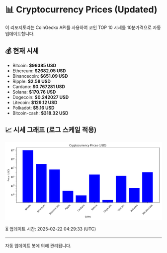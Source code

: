 
# 📊 Cryptocurrency Prices (Updated)

이 리포지토리는 CoinGecko API를 사용하여 코인 TOP 10 시세를 10분가격으로 자동 업데이트합니다.

## 💰 현재 시세
- Bitcoin: **$96385 USD**
- Ethereum: **$2682.05 USD**
- Binancecoin: **$651.09 USD**
- Ripple: **$2.58 USD**
- Cardano: **$0.767281 USD**
- Solana: **$170.76 USD**
- Dogecoin: **$0.242027 USD**
- Litecoin: **$129.12 USD**
- Polkadot: **$5.16 USD**
- Bitcoin-cash: **$318.32 USD**

## 📈 시세 그래프 (로그 스케일 적용)
![Crypto Prices](crypto_prices.png)

⏳ 업데이트 시간: 2025-02-22 04:29:33 (UTC)

---
자동 업데이트 봇에 의해 관리됩니다.
